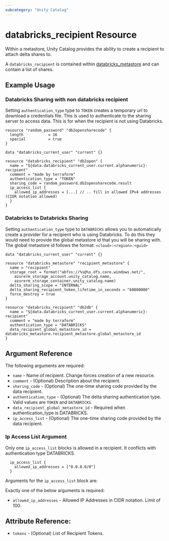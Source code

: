 ```yaml
---
subcategory: "Unity Catalog"
---
```

# databricks_recipient Resource

Within a metastore, Unity Catalog provides the ability to create a recipient to attach delta shares to.

A `databricks_recipient` is contained within [databricks_metastore](metastore.md) and can contain a list of shares.

## Example Usage

### Databricks Sharing with non databricks recipient

Setting `authentication_type` type to `TOKEN` creates a temporary url to download a credentials file. This is used to 
authenticate to the sharing server to access data. This is for when the recipient is not using Databricks. 

```hcl
resource "random_password" "db2opensharecode" {
  length           = 16
  special          = true
}

data "databricks_current_user" "current" {}

resource "databricks_recipient" "db2open" {
  name = "${data.databricks_current_user.current.alphanumeric}-recipient"
  comment = "made by terraform"
  authentication_type = "TOKEN"
  sharing_code = random_password.db2opensharecode.result
  ip_access_list {
    allowed_ip_addresses = [...] // .. fill in allowed IPv4 addresses (CIDR notation allowed)
  }
}
```

### Databricks to Databricks Sharing

Setting `authentication_type` type to `DATABRICKS` allows you to automatically create a provider for a recipient who 
is using Databricks. To do this they would need to provide the global metastore id that you will be sharing with. The 
global metastore id follows the format: `<cloud>:<region>:<guid>` 

```hcl
data "databricks_current_user" "current" {}

resource "databricks_metastore" "recipient_metastore" {
  name = "recipient"
  storage_root = format("abfss://%s@%s.dfs.core.windows.net/",
    azurerm_storage_account.unity_catalog.name,
    azurerm_storage_container.unity_catalog.name)
  delta_sharing_scope = "INTERNAL"
  delta_sharing_recipient_token_lifetime_in_seconds = "60000000"
  force_destroy = true
}

resource "databricks_recipient" "db2db" {
  name = "${data.databricks_current_user.current.alphanumeric}-recipient"
  comment = "made by terraform"
  authentication_type = "DATABRICKS"
  data_recipient_global_metastore_id = databricks_metastore.recipient_metastore.global_metastore_id
}
```

## Argument Reference

The following arguments are required:

* `name` - Name of recipient. Change forces creation of a new resource.
* `comment` - (Optional) Description about the recipient.
* `sharing_code` - (Optional) The one-time sharing code provided by the data recipient.
* `authentication_type` - (Optional) The delta sharing authentication type. Valid values are `TOKEN` and `DATABRICKS`.
* `data_recipient_global_metastore_id` - Required when authentication_type is DATABRICKS.
* `ip_access_list` - (Optional) The one-time sharing code provided by the data recipient.

### Ip Access List Argument
Only one `ip_access_list` blocks is allowed in a recipient. It conflicts with authentication type DATABRICKS.

```hcl
  ip_access_list {
    allowed_ip_addresses = ["0.0.0.0/0"]
  }
```

Arguments for the `ip_access_list` block are:

Exactly one of the below arguments is required:
* `allowed_ip_addresses` - Allowed IP Addresses in CIDR notation. Limit of 100.

## Attribute Reference:

* `tokens` - (Optional) List of Recipient Tokens.
